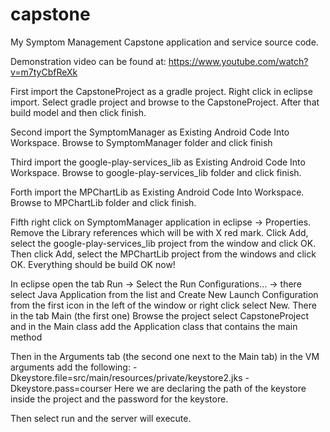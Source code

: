 # capstone

My Symptom Management Capstone application and service source code.

Demonstration video can be found at: https://www.youtube.com/watch?v=m7tyCbfReXk

First import the CapstoneProject as a gradle project. Right click in eclipse import. Select gradle project and browse to the CapstoneProject. After that build model and then click finish.

Second import the SymptomManager as Existing Android Code Into Workspace. Browse to SymptomManager folder and click finish

Third import the google-play-services_lib as Existing Android Code Into Workspace. Browse to google-play-services_lib folder and click finish.

Forth import the MPChartLib as Existing Android Code Into Workspace. Browse to MPChartLib folder and click finish.

Fifth right click on SymptomManager application in eclipse -> Properties. Remove the Library references which will be with X red mark. Click Add, select the google-play-services_lib project from the window and click OK. Then click Add, select the MPChartLib project from the windows and click OK. Everything should be build OK now!

In eclipse open the tab Run -> Select the Run Configurations… -> there select Java Application from the list and Create New Launch Configuration from the first icon in the left of the window or right click select New. There in the tab Main (the first one) Browse the project select CapstoneProject and in the Main class add the Application class that contains the main method

Then in the Arguments tab (the second one next to the Main tab) in the VM arguments add the following:
-Dkeystore.file=src/main/resources/private/keystore2.jks -Dkeystore.pass=courser
Here we are declaring the path of the keystore inside the project and the password for the keystore.

Then select run and the server will execute. 


